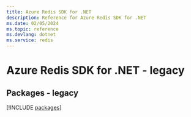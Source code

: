```yaml
---
title: Azure Redis SDK for .NET
description: Reference for Azure Redis SDK for .NET
ms.date: 02/05/2024
ms.topic: reference
ms.devlang: dotnet
ms.service: redis
---
```

# Azure Redis SDK for .NET - legacy
## Packages - legacy
[!INCLUDE [packages](redis-index.md)]
